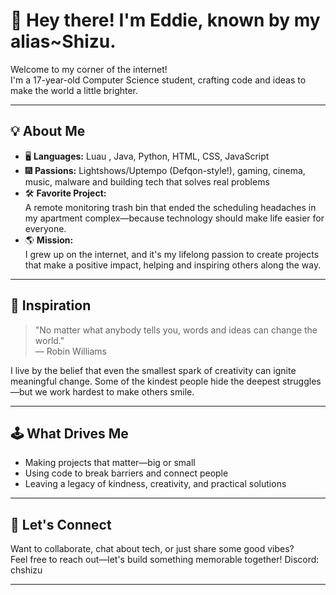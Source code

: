 # 👋 Hey there! I'm Eddie, known by my alias~Shizu.

Welcome to my corner of the internet!  
I'm a 17-year-old Computer Science student, crafting code and ideas to make the world a little brighter.

---

## 💡 About Me

- 🖥️ **Languages:** Luau , Java, Python, HTML, CSS, JavaScript
- 🎆 **Passions:** Lightshows/Uptempo (Defqon-style!), gaming, cinema, music, malware and building tech that solves real problems
- 🛠️ **Favorite Project:**  
  A remote monitoring trash bin that ended the scheduling headaches in my apartment complex—because technology should make life easier for everyone.
- 🌎 **Mission:**  
  I grew up on the internet, and it's my lifelong passion to create projects that make a positive impact, helping and inspiring others along the way.

---

## 🧠 Inspiration

> "No matter what anybody tells you, words and ideas can change the world."  
> — Robin Williams

I live by the belief that even the smallest spark of creativity can ignite meaningful change. 
Some of the kindest people hide the deepest struggles—but we work hardest to make others smile.

---

## 🕹️ What Drives Me

- Making projects that matter—big or small
- Using code to break barriers and connect people
- Leaving a legacy of kindness, creativity, and practical solutions

---

## 🌟 Let's Connect

Want to collaborate, chat about tech, or just share some good vibes?  
Feel free to reach out—let's build something memorable together!
Discord: chshizu

---

<!--
Sensitive info intentionally omitted for privacy. 
-->
